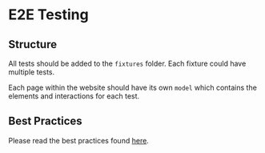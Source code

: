 # E2E Testing

## Structure

All tests should be added to the `fixtures` folder. Each fixture could have multiple tests.

Each page within the website should have its own `model` which contains the elements and interactions for each test.

## Best Practices

Please read the best practices found [here](https://testcafe.io/documentation/402836/guides/basic-guides/best-practices).
